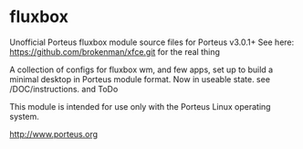 fluxbox
=======
Unofficial Porteus fluxbox module source files for Porteus v3.0.1+
See here: https://github.com/brokenman/xfce.git for the real thing

A collection of configs for fluxbox wm, and few apps,
 set up to build a minimal desktop in Porteus module format.
Now in  useable state. see /DOC/instructions. and ToDo

This module is intended for use only with the Porteus Linux operating system.

http://www.porteus.org
